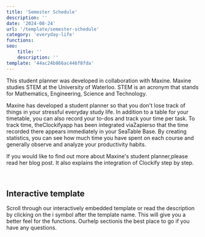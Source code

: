 ```yaml
---
title: 'Semester Schedule'
description: ''
date: '2024-08-24'
url: '/template/semester-schedule'
category: 'everyday-life'
functions:
seo:
    title: ''
    description: ''
template: '44ac24b866ac446f8fda'
---
```


This student planner was developed in collaboration with Maxine. Maxine studies STEM at the University of Waterloo. STEM is an acronym that stands for Mathematics, Engineering, Science and Technology.

Maxine has developed a student planner so that you don't lose track of things in your stressful everyday study life. In addition to a table for your timetable, you can also record your to-dos and track your time per task. To track time, theClockifyapp has been integrated viaZapierso that the time recorded there appears immediately in your SeaTable Base. By creating statistics, you can see how much time you have spent on each course and generally observe and analyze your productivity habits.

If you would like to find out more about Maxine's student planner,please read her blog post. It also explains the integration of Clockify step by step.

​

## Interactive template

Scroll through our interactively embedded template or read the description by clicking on the i symbol after the template name. This will give you a better feel for the functions. Ourhelp sectionis the best place to go if you have any questions.
